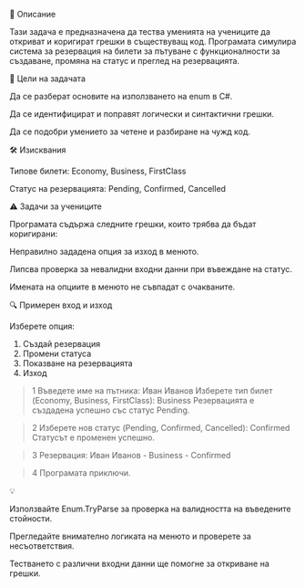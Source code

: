 📖 Описание

Тази задача е предназначена да тества уменията на учениците да откриват и коригират грешки в съществуващ код. Програмата симулира система за резервация на билети за пътуване с функционалности за създаване, промяна на статус и преглед на резервацията.

🎯 Цели на задачата

Да се разберат основите на използването на enum в C#.

Да се идентифицират и поправят логически и синтактични грешки.

Да се подобри умението за четене и разбиране на чужд код.

🛠️ Изисквания

Типове билети: Economy, Business, FirstClass

Статус на резервацията: Pending, Confirmed, Cancelled

⚠️ Задачи за учениците

Програмата съдържа следните грешки, които трябва да бъдат коригирани:

Неправилно зададена опция за изход в менюто.

Липсва проверка за невалидни входни данни при въвеждане на статус.

Имената на опциите в менюто не съвпадат с очакваните.

🔍 Примерен вход и изход

Изберете опция:
1. Създай резервация
2. Промени статуса
3. Показване на резервацията
4. Изход

> 1
Въведете име на пътника: Иван Иванов
Изберете тип билет (Economy, Business, FirstClass): Business
Резервацията е създадена успешно със статус Pending.

> 2
Изберете нов статус (Pending, Confirmed, Cancelled): Confirmed
Статусът е променен успешно.

> 3
Резервация:
Иван Иванов - Business - Confirmed

> 4
Програмата приключи.

💡 

Използвайте Enum.TryParse за проверка на валидността на въведените стойности.

Прегледайте внимателно логиката на менюто и проверете за несъответствия.

Тестването с различни входни данни ще помогне за откриване на грешки.
